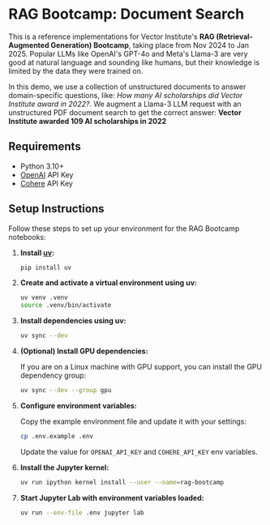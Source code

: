 # RAG Bootcamp: Document Search

This is a reference implementations for Vector Institute's **RAG (Retrieval-Augmented Generation) Bootcamp**, taking place from Nov 2024 to Jan 2025. Popular LLMs like OpenAI's GPT-4o and Meta's Llama-3 are very good at natural language and sounding like humans, but their knowledge is limited by the data they were trained on. 

In this demo, we use a collection of unstructured documents to answer domain-specific questions, like: *How many AI scholarships did Vector Institute award in 2022?*. We augment a Llama-3 LLM request with an unstructured PDF document search to get the correct answer: **Vector Institute awarded 109 AI scholarships in 2022**

## Requirements

* Python 3.10+
* [OpenAI](https://platform.openai.com/) API Key 
* [Cohere](https://dashboard.cohere.com/api-keys) API Key

## Setup Instructions

Follow these steps to set up your environment for the RAG Bootcamp notebooks:

1. **Install [uv](https://github.com/astral-sh/uv):**

    ```bash
    pip install uv
    ```

2. **Create and activate a virtual environment using uv:**

    ```bash
    uv venv .venv
    source .venv/bin/activate
    ```
3. **Install dependencies using uv:**

    ```bash
    uv sync --dev
    ```

4. **(Optional) Install GPU dependencies:**

    If you are on a Linux machine with GPU support, you can install the GPU dependency group:

    ```bash
    uv sync --dev --group gpu
    ```

5. **Configure environment variables:**

    Copy the example environment file and update it with your settings:

    ```bash
    cp .env.example .env
    ```

    Update the value for `OPENAI_API_KEY` and `COHERE_API_KEY` env variables.

6. **Install the Jupyter kernel:**

    ```bash
    uv run ipython kernel install --user --name=rag-bootcamp  
    ```

7. **Start Jupyter Lab with environment variables loaded:**

    ```bash
    uv run --env-file .env jupyter lab
    ```